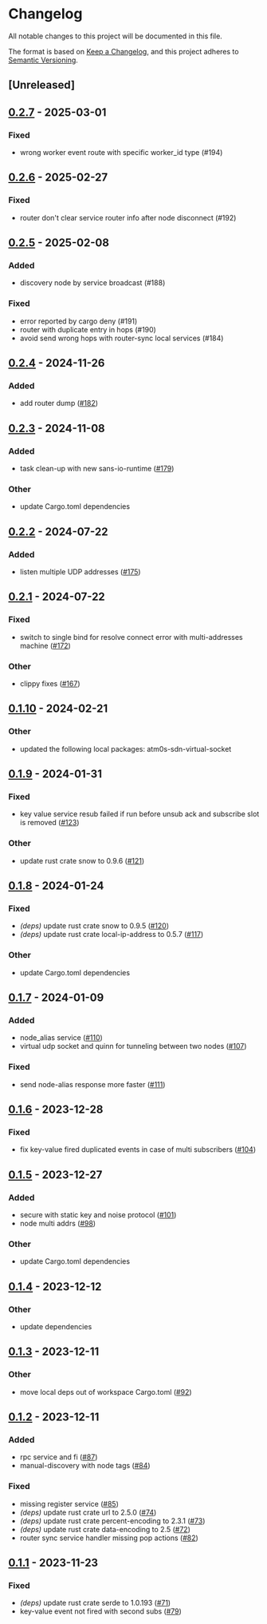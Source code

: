 # Changelog
All notable changes to this project will be documented in this file.

The format is based on [Keep a Changelog](https://keepachangelog.com/en/1.0.0/),
and this project adheres to [Semantic Versioning](https://semver.org/spec/v2.0.0.html).

## [Unreleased]

## [0.2.7](https://github.com/8xFF/atm0s-sdn/compare/atm0s-sdn-v0.2.6...atm0s-sdn-v0.2.7) - 2025-03-01

### Fixed

- wrong worker event route with specific worker_id type (#194)

## [0.2.6](https://github.com/8xFF/atm0s-sdn/compare/atm0s-sdn-v0.2.5...atm0s-sdn-v0.2.6) - 2025-02-27

### Fixed

- router don't clear service router info after node disconnect (#192)

## [0.2.5](https://github.com/8xFF/atm0s-sdn/compare/atm0s-sdn-v0.2.4...atm0s-sdn-v0.2.5) - 2025-02-08

### Added

- discovery node by service broadcast (#188)

### Fixed

- error reported by cargo deny (#191)
- router with duplicate entry in hops (#190)
- avoid send wrong hops with router-sync local services (#184)

## [0.2.4](https://github.com/8xFF/atm0s-sdn/compare/atm0s-sdn-v0.2.3...atm0s-sdn-v0.2.4) - 2024-11-26

### Added

- add router dump ([#182](https://github.com/8xFF/atm0s-sdn/pull/182))

## [0.2.3](https://github.com/8xFF/atm0s-sdn/compare/atm0s-sdn-v0.2.2...atm0s-sdn-v0.2.3) - 2024-11-08

### Added

- task clean-up with new sans-io-runtime ([#179](https://github.com/8xFF/atm0s-sdn/pull/179))

### Other

- update Cargo.toml dependencies

## [0.2.2](https://github.com/8xFF/atm0s-sdn/compare/atm0s-sdn-v0.2.1...atm0s-sdn-v0.2.2) - 2024-07-22

### Added
- listen multiple UDP addresses ([#175](https://github.com/8xFF/atm0s-sdn/pull/175))

## [0.2.1](https://github.com/8xFF/atm0s-sdn/compare/atm0s-sdn-v0.2.0...atm0s-sdn-v0.2.1) - 2024-07-22

### Fixed
- switch to single bind for resolve connect error with multi-addresses machine ([#172](https://github.com/8xFF/atm0s-sdn/pull/172))

### Other
- clippy fixes ([#167](https://github.com/8xFF/atm0s-sdn/pull/167))

## [0.1.10](https://github.com/8xFF/atm0s-sdn/compare/atm0s-sdn-v0.1.9...atm0s-sdn-v0.1.10) - 2024-02-21

### Other
- updated the following local packages: atm0s-sdn-virtual-socket

## [0.1.9](https://github.com/8xFF/atm0s-sdn/compare/atm0s-sdn-v0.1.8...atm0s-sdn-v0.1.9) - 2024-01-31

### Fixed
- key value service resub failed if run before unsub ack and subscribe slot is removed ([#123](https://github.com/8xFF/atm0s-sdn/pull/123))

### Other
- update rust crate snow to 0.9.6 ([#121](https://github.com/8xFF/atm0s-sdn/pull/121))

## [0.1.8](https://github.com/8xFF/atm0s-sdn/compare/atm0s-sdn-v0.1.7...atm0s-sdn-v0.1.8) - 2024-01-24

### Fixed
- *(deps)* update rust crate snow to 0.9.5 ([#120](https://github.com/8xFF/atm0s-sdn/pull/120))
- *(deps)* update rust crate local-ip-address to 0.5.7 ([#117](https://github.com/8xFF/atm0s-sdn/pull/117))

### Other
- update Cargo.toml dependencies

## [0.1.7](https://github.com/8xFF/atm0s-sdn/compare/atm0s-sdn-v0.1.6...atm0s-sdn-v0.1.7) - 2024-01-09

### Added
- node_alias service ([#110](https://github.com/8xFF/atm0s-sdn/pull/110))
- virtual udp socket and quinn for tunneling between two nodes ([#107](https://github.com/8xFF/atm0s-sdn/pull/107))

### Fixed
- send node-alias response more faster ([#111](https://github.com/8xFF/atm0s-sdn/pull/111))

## [0.1.6](https://github.com/8xFF/atm0s-sdn/compare/atm0s-sdn-v0.1.5...atm0s-sdn-v0.1.6) - 2023-12-28

### Fixed
- fix key-value fired duplicated events in case of multi subscribers ([#104](https://github.com/8xFF/atm0s-sdn/pull/104))

## [0.1.5](https://github.com/8xFF/atm0s-sdn/compare/atm0s-sdn-v0.1.4...atm0s-sdn-v0.1.5) - 2023-12-27

### Added
- secure with static key and noise protocol ([#101](https://github.com/8xFF/atm0s-sdn/pull/101))
- node multi addrs ([#98](https://github.com/8xFF/atm0s-sdn/pull/98))

### Other
- update Cargo.toml dependencies

## [0.1.4](https://github.com/8xFF/atm0s-sdn/compare/atm0s-sdn-v0.1.3...atm0s-sdn-v0.1.4) - 2023-12-12

### Other
- update dependencies

## [0.1.3](https://github.com/8xFF/atm0s-sdn/compare/atm0s-sdn-v0.1.2...atm0s-sdn-v0.1.3) - 2023-12-11

### Other
- move local deps out of workspace Cargo.toml ([#92](https://github.com/8xFF/atm0s-sdn/pull/92))

## [0.1.2](https://github.com/8xFF/atm0s-sdn/compare/atm0s-sdn-v0.1.1...atm0s-sdn-v0.1.2) - 2023-12-11

### Added
- rpc service and fi ([#87](https://github.com/8xFF/atm0s-sdn/pull/87))
- manual-discovery with node tags ([#84](https://github.com/8xFF/atm0s-sdn/pull/84))

### Fixed
- missing register service ([#85](https://github.com/8xFF/atm0s-sdn/pull/85))
- *(deps)* update rust crate url to 2.5.0 ([#74](https://github.com/8xFF/atm0s-sdn/pull/74))
- *(deps)* update rust crate percent-encoding to 2.3.1 ([#73](https://github.com/8xFF/atm0s-sdn/pull/73))
- *(deps)* update rust crate data-encoding to 2.5 ([#72](https://github.com/8xFF/atm0s-sdn/pull/72))
- router sync service handler missing pop actions ([#82](https://github.com/8xFF/atm0s-sdn/pull/82))

## [0.1.1](https://github.com/8xFF/atm0s-sdn/compare/atm0s-sdn-v0.1.0...atm0s-sdn-v0.1.1) - 2023-11-23

### Fixed
- *(deps)* update rust crate serde to 1.0.193 ([#71](https://github.com/8xFF/atm0s-sdn/pull/71))
- key-value event not fired with second subs ([#79](https://github.com/8xFF/atm0s-sdn/pull/79))
